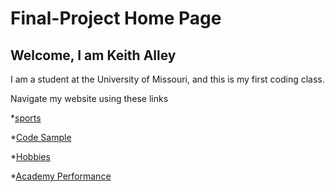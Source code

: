 # Final-Project Home Page
## Welcome, I am Keith Alley

I am a student at the University of Missouri, and this is my first coding class.

Navigate my website using these links

*[sports](https://github.com/kalley810/.-sports.md)

*[Code Sample](https://github.com/kalley810/code_sample.md)

*[Hobbies](https://github.com/kalley810/Hobby.md)

*[Academy Performance](https://github.com/kalley810/Academy-Performance)

